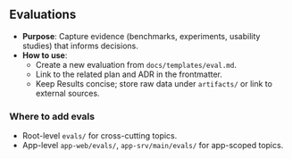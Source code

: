 ## Evaluations

- **Purpose**: Capture evidence (benchmarks, experiments, usability studies) that informs decisions.
- **How to use**:
  - Create a new evaluation from `docs/templates/eval.md`.
  - Link to the related plan and ADR in the frontmatter.
  - Keep Results concise; store raw data under `artifacts/` or link to external sources.

### Where to add evals
- Root-level `evals/` for cross-cutting topics.
- App-level `app-web/evals/`, `app-srv/main/evals/` for app-scoped topics.


